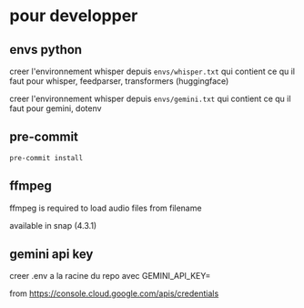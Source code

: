 # pour developper

## envs python

creer l'environnement whisper depuis `envs/whisper.txt`
qui contient ce qu il faut pour whisper, feedparser, transformers (huggingface)

creer l'environnement whisper depuis `envs/gemini.txt`
qui contient ce qu il faut pour gemini, dotenv

## pre-commit

`pre-commit install`


## ffmpeg

ffmpeg is required to load audio files from filename

available in snap (4.3.1)

## gemini api key

creer .env a la racine du repo avec
GEMINI_API_KEY=<your api key>

from https://console.cloud.google.com/apis/credentials
